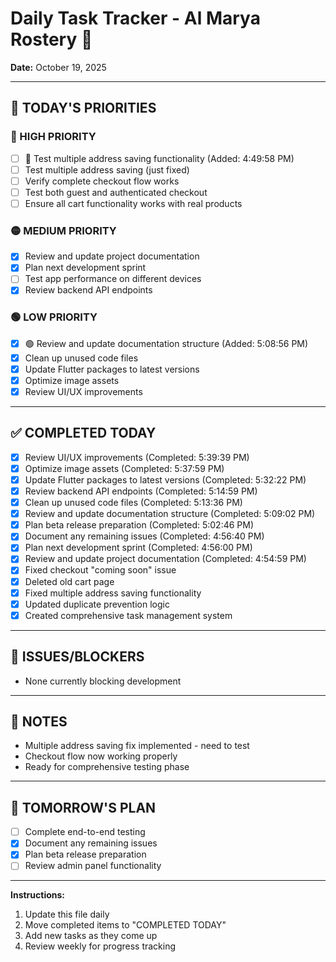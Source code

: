 # Daily Task Tracker - Al Marya Rostery 📅

**Date:** October 19, 2025

---

## 🎯 **TODAY'S PRIORITIES**

### **🔴 HIGH PRIORITY**
- [ ] 🔴 Test multiple address saving functionality (Added: 4:49:58 PM)
- [ ] Test multiple address saving (just fixed)
- [ ] Verify complete checkout flow works
- [ ] Test both guest and authenticated checkout
- [ ] Ensure all cart functionality works with real products

### **🟡 MEDIUM PRIORITY**
- [x] Review and update project documentation
- [x] Plan next development sprint
- [ ] Test app performance on different devices
- [x] Review backend API endpoints

### **🟢 LOW PRIORITY**
- [x] 🟢 Review and update documentation structure (Added: 5:08:56 PM)
- [x] Clean up unused code files
- [x] Update Flutter packages to latest versions
- [x] Optimize image assets
- [x] Review UI/UX improvements

---

## ✅ **COMPLETED TODAY**
- [x] Review UI/UX improvements (Completed: 5:39:39 PM)
- [x] Optimize image assets (Completed: 5:37:59 PM)
- [x] Update Flutter packages to latest versions (Completed: 5:32:22 PM)
- [x] Review backend API endpoints (Completed: 5:14:59 PM)
- [x] Clean up unused code files (Completed: 5:13:36 PM)
- [x] Review and update documentation structure (Completed: 5:09:02 PM)
- [x] Plan beta release preparation (Completed: 5:02:46 PM)
- [x] Document any remaining issues (Completed: 4:56:40 PM)
- [x] Plan next development sprint (Completed: 4:56:00 PM)
- [x] Review and update project documentation (Completed: 4:54:59 PM)
- [x] Fixed checkout "coming soon" issue
- [x] Deleted old cart page
- [x] Fixed multiple address saving functionality
- [x] Updated duplicate prevention logic
- [x] Created comprehensive task management system

---

## 🚨 **ISSUES/BLOCKERS**
- None currently blocking development

---

## 📝 **NOTES**
- Multiple address saving fix implemented - need to test
- Checkout flow now working properly
- Ready for comprehensive testing phase

---

## 🎯 **TOMORROW'S PLAN**
- [ ] Complete end-to-end testing
- [x] Document any remaining issues
- [x] Plan beta release preparation
- [ ] Review admin panel functionality

---

**Instructions:**
1. Update this file daily
2. Move completed items to "COMPLETED TODAY"
3. Add new tasks as they come up
4. Review weekly for progress tracking
